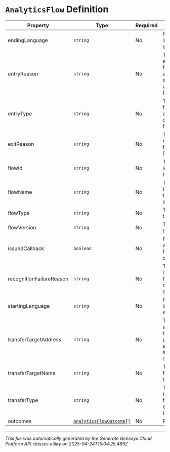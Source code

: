# `AnalyticsFlow` Definition

| Property | Type | Required | Description |
|----------|------|----------|-------------|
| endingLanguage | `string` | No | Flow ending language, e.g. en-us |
| entryReason | `string` | No | The particular entry reason for this flow, e.g. an address, userId, or flowId |
| entryType | `string` | No | The entry type for this flow, e.g. dnis, dialer, agent, flow, or direct |
| exitReason | `string` | No | The exit reason for this flow, e.g. DISCONNECT |
| flowId | `string` | No | The unique identifier of this flow |
| flowName | `string` | No | The name of this flow at the time of flow execution |
| flowType | `string` | No | The type of this flow |
| flowVersion | `string` | No | The version of this flow |
| issuedCallback | `boolean` | No | Flag indicating whether the flow issued a callback |
| recognitionFailureReason | `string` | No | The recognition failure reason causing to exit/disconnect |
| startingLanguage | `string` | No | Flow starting language, e.g. en-us |
| transferTargetAddress | `string` | No | The address of a flow transfer target, e.g. a phone number, an email address, or a queueId |
| transferTargetName | `string` | No | The name of a flow transfer target |
| transferType | `string` | No | The type of transfer for flows that ended with a transfer |
| outcomes | [`AnalyticsFlowOutcome[]`](analyticsflowoutcome-definition.md) | No | Flow outcomes |

---

*This file was automatically generated by the Generate Genesys Cloud Platform API classes utility on 2025-04-24T15:04:25.469Z*